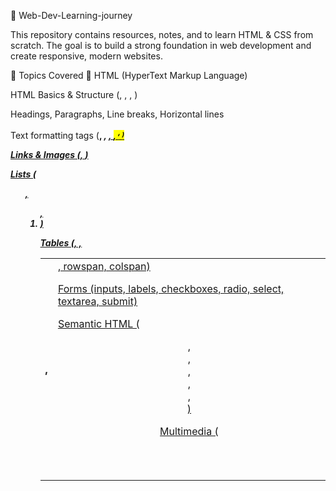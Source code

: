 📘 Web-Dev-Learning-journey 

This repository contains resources, notes, and  to learn HTML & CSS from scratch.
The goal is to build a strong foundation in web development and create responsive, modern websites.

🚀 Topics Covered
🔹 HTML (HyperText Markup Language)

HTML Basics & Structure (<!DOCTYPE html>, <html>, <head>, <body>)

Headings, Paragraphs, Line breaks, Horizontal lines

Text formatting tags (<b>, <i>, <u>, <mark>, <sup>, <sub>)

Links & Images (<a>, <img>)

Lists (<ul>, <ol>, <li>)

Tables (<table>, <tr>, <th>, <td>, rowspan, colspan)

Forms (inputs, labels, checkboxes, radio, select, textarea, submit)

Semantic HTML (<header>, <footer>, <section>, <article>, <aside>, <nav>)

Multimedia (<audio>, <video>, <iframe>)

🔹 CSS (Cascading Style Sheets)

Introduction to CSS (Inline, Internal, External)

CSS Syntax (Selectors, Properties, Values)

Colors (names, HEX, RGB, HSL)

Backgrounds (color, image, repeat, position, gradient)

Text styling (fonts, alignment, spacing, Google Fonts)

Box Model (margin, padding, border, content)

CSS Selectors (element, class, id, pseudo-classes, pseudo-elements)

Display & Positioning (block, inline, flex, grid, absolute, relative, sticky, fixed)

Flexbox (layout, alignment, wrapping)

CSS Grid (rows, columns, gap, responsive layouts)

Units & Measurements (px, %, em, rem, vw, vh)

CSS Variables (--var)

Transitions & Animations (:hover, @keyframes)

Media Queries (responsive design)

Shadows & Gradients (box-shadow, text-shadow, linear & radial gradient)

Styling Forms & Buttons

Advanced Selectors (child, sibling, attribute)
